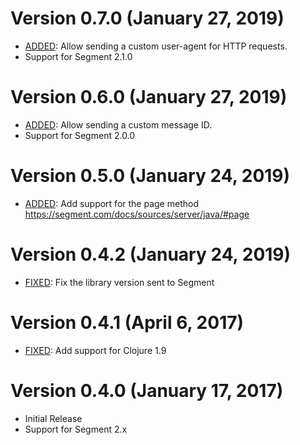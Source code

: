 Version 0.7.0 (January 27, 2019)
===============================

* [ADDED](https://github.com/circleci/analytics-clj/pull/8): Allow sending a custom user-agent for HTTP requests.
* Support for Segment 2.1.0

Version 0.6.0 (January 27, 2019)
================================

* [ADDED](https://github.com/circleci/analytics-clj/pull/4): Allow sending a custom message ID.
* Support for Segment 2.0.0

Version 0.5.0 (January 24, 2019)
================================

* [ADDED](https://github.com/circleci/analytics-clj/pull/7): Add support for the page method https://segment.com/docs/sources/server/java/#page

Version 0.4.2 (January 24, 2019)
================================

* [FIXED](https://github.com/circleci/analytics-clj/pull/6): Fix the library version sent to Segment

Version 0.4.1 (April 6, 2017)
=============================

* [FIXED](https://github.com/circleci/analytics-clj/pull/2): Add support for Clojure 1.9

Version 0.4.0 (January 17, 2017)
================================

* Initial Release
* Support for Segment 2.x
